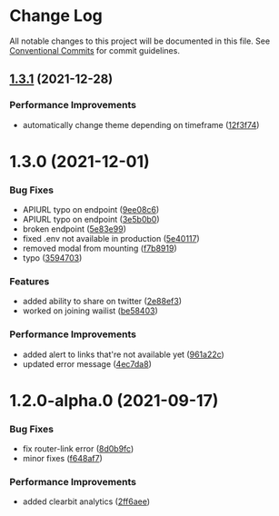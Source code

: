 # Change Log

All notable changes to this project will be documented in this file.
See [Conventional Commits](https://conventionalcommits.org) for commit guidelines.

## [1.3.1](https://github.com/brimblehq/brimble/compare/brimble-coming-soon@1.3.0...brimble-coming-soon@1.3.1) (2021-12-28)


### Performance Improvements

* automatically change theme depending on timeframe ([12f3f74](https://github.com/brimblehq/brimble/commit/12f3f74e1fce96cb4c35f273ce25efa5acd4e36b))





# 1.3.0 (2021-12-01)


### Bug Fixes

* APIURL typo on endpoint ([9ee08c6](https://github.com/brimblehq/brimble/commit/9ee08c6684250054af64aa671b243b3ae70c5502))
* APIURL typo on endpoint ([3e5b0b0](https://github.com/brimblehq/brimble/commit/3e5b0b01505db289eb582f59ff17ad5ddbda7f3f))
* broken endpoint ([5e83e99](https://github.com/brimblehq/brimble/commit/5e83e990096712b8f2cab114f3523d4f69be38d3))
* fixed .env not available in production ([5e40117](https://github.com/brimblehq/brimble/commit/5e4011726d8edba70fe552884f1802781f548d7e))
* removed modal from mounting ([f7b8919](https://github.com/brimblehq/brimble/commit/f7b8919fd5f0243034fb38b3364b62981deb7e4c))
* typo ([3594703](https://github.com/brimblehq/brimble/commit/359470348f6127d565c441c6ea622d104ae1056f))


### Features

* added ability to share on twitter ([2e88ef3](https://github.com/brimblehq/brimble/commit/2e88ef32239944500f09257f8f67cb9fa11f01e6))
* worked on joining wailist ([be58403](https://github.com/brimblehq/brimble/commit/be58403db5632a69c376dec629f2ecc1ac3f20fa))


### Performance Improvements

* added alert to links that're not available yet ([961a22c](https://github.com/brimblehq/brimble/commit/961a22c0cd9f8de31a97e998e602d8a052b8f82a))
* updated error message ([4ec7da8](https://github.com/brimblehq/brimble/commit/4ec7da860c9e57028ff5e1f97b7c7021f7291311))



# 1.2.0-alpha.0 (2021-09-17)


### Bug Fixes

* fix router-link error ([8d0b9fc](https://github.com/brimblehq/brimble/commit/8d0b9fcc967b25da30ebd1bacc5cb8c388023667))
* minor fixes ([f648af7](https://github.com/brimblehq/brimble/commit/f648af717bbc7818b90e349098002f0046e9b99c))


### Performance Improvements

* added clearbit analytics ([2ff6aee](https://github.com/brimblehq/brimble/commit/2ff6aee5048e3fd9fc7ba16e4e5ebc029cd9b2f7))
